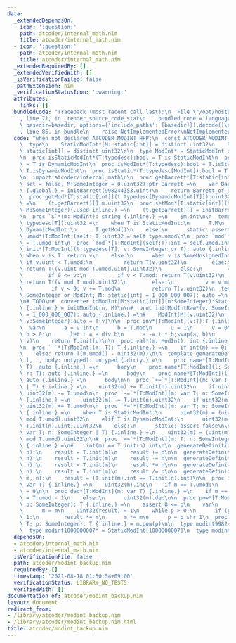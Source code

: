```yaml
---
data:
  _extendedDependsOn:
  - icon: ':question:'
    path: atcoder/internal_math.nim
    title: atcoder/internal_math.nim
  - icon: ':question:'
    path: atcoder/internal_math.nim
    title: atcoder/internal_math.nim
  _extendedRequiredBy: []
  _extendedVerifiedWith: []
  _isVerificationFailed: false
  _pathExtension: nim
  _verificationStatusIcon: ':warning:'
  attributes:
    links: []
  bundledCode: "Traceback (most recent call last):\n  File \"/opt/hostedtoolcache/Python/3.10.1/x64/lib/python3.10/site-packages/onlinejudge_verify/documentation/build.py\"\
    , line 71, in _render_source_code_stat\n    bundled_code = language.bundle(stat.path,\
    \ basedir=basedir, options={'include_paths': [basedir]}).decode()\n  File \"/opt/hostedtoolcache/Python/3.10.1/x64/lib/python3.10/site-packages/onlinejudge_verify/languages/nim.py\"\
    , line 86, in bundle\n    raise NotImplementedError\nNotImplementedError\n"
  code: "when not declared ATCODER_MODINT_HPP:\n  const ATCODER_MODINT_HPP* = 1\n\n\
    \  type\n    StaticModInt*[M: static[int]] = distinct uint32\n    DynamicModInt*[T:\
    \ static[int]] = distinct uint32\n\n  type ModInt* = StaticModInt or DynamicModInt\n\
    \n  proc isStaticModInt*(T:typedesc):bool = T is StaticModInt\n  proc isDynamicModInt*(T:typedesc):bool\
    \ = T is DynamicModInt\n  proc isModInt*(T:typedesc):bool = T.isStaticModInt or\
    \ T.isDynamicModInt\n  proc isStatic*(T:typedesc[ModInt]):bool = T is StaticModInt\n\
    \n  import atcoder/internal_math\n\n  proc getBarrett*[T:static[int]](t:typedesc[DynamicModInt[T]],\
    \ set = false, M:SomeInteger = 0.uint32):ptr Barrett =\n    var Barrett_of_DynamicModInt\
    \ {.global.} = initBarrett(998244353.uint)\n    return Barrett_of_DynamicModInt.addr\n\
    \  proc getMod*[T:static[int]](t:typedesc[DynamicModInt[T]]):uint32 {.inline.}\
    \ =\n    (t.getBarrett)[].m.uint32\n  proc setMod*[T:static[int]](t:typedesc[DynamicModInt[T]],\
    \ M:SomeInteger){.used inline.} =\n    (t.getBarrett)[] = initBarrett(M.uint)\n\
    \n  proc `$`*(m: ModInt): string {.inline.} =\n    $m.int\n\n  template umod*[T:ModInt](self:\
    \ typedesc[T]):uint32 =\n    when T is StaticModInt:\n      T.M\n    elif T is\
    \ DynamicModInt:\n      T.getMod()\n    else:\n      static: assert false\n  template\
    \ umod*[T:ModInt](self: T):uint32 = self.type.umod\n\n  proc `mod`*[T:ModInt](self:typedesc[T]):int\
    \ = T.umod.int\n  proc `mod`*[T:ModInt](self:T):int = self.umod.int\n\n  proc\
    \ init*[T:ModInt](t:typedesc[T], v: SomeInteger or T): auto {.inline.} =\n   \
    \ when v is T: return v\n    else:\n      when v is SomeUnsignedInt:\n       \
    \ if v.uint < T.umod:\n          return T(v.uint32)\n        else:\n         \
    \ return T((v.uint mod T.umod.uint).uint32)\n      else:\n        var v = v.int\n\
    \        if 0 <= v:\n          if v < T.mod: return T(v.uint32)\n          else:\
    \ return T((v mod T.mod).uint32)\n        else:\n          v = v mod T.mod\n \
    \         if v < 0: v += T.mod\n          return T(v.uint32)\n  template initModInt*(v:\
    \ SomeInteger or ModInt; M: static[int] = 1_000_000_007): auto =\n    StaticModInt[M].init(v)\n\
    \n# TODO\n#  converter toModInt[M:static[int]](n:SomeInteger):StaticModInt[M]\
    \ {.inline.} = initModInt(n, M)\n\n#  proc initModIntRaw*(v: SomeInteger; M: static[int]\
    \ = 1_000_000_007): auto {.inline.} =\n#    ModInt[M](v.uint32)\n  proc raw*[T:ModInt](t:typedesc[T],\
    \ v:SomeInteger):auto = T(v)\n\n  proc inv*[T:ModInt](v:T):T {.inline.} =\n  \
    \  var\n      a = v.int\n      b = T.mod\n      u = 1\n      v = 0\n    while\
    \ b > 0:\n      let t = a div b\n      a -= t * b;swap(a, b)\n      u -= t * v;swap(u,\
    \ v)\n    return T.init(u)\n\n  proc val*(m: ModInt): int {.inline.} =\n    int(m)\n\
    \n  proc `-`*[T:ModInt](m: T): T {.inline.} =\n    if int(m) == 0: return m\n\
    \    else: return T(m.umod() - uint32(m))\n\n  template generateDefinitions(name,\
    \ l, r, body: untyped): untyped {.dirty.} =\n    proc name*[T:ModInt](l: T; r:\
    \ T): auto {.inline.} =\n      body\n    proc name*[T:ModInt](l: SomeInteger;\
    \ r: T): auto {.inline.} =\n      body\n    proc name*[T:ModInt](l: T; r: SomeInteger):\
    \ auto {.inline.} =\n      body\n\n  proc `+=`*[T:ModInt](m: var T; n: SomeInteger\
    \ | T) {.inline.} =\n    uint32(m) += T.init(n).uint32\n    if uint32(m) >= T.umod:\
    \ uint32(m) -= T.umod\n\n  proc `-=`*[T:ModInt](m: var T; n: SomeInteger | T)\
    \ {.inline.} =\n    uint32(m) -= T.init(n).uint32\n    if uint32(m) >= T.umod:\
    \ uint32(m) += T.umod\n\n  proc `*=`*[T:ModInt](m: var T; n: SomeInteger | T)\
    \ {.inline.} =\n    when T is StaticModInt:\n      uint32(m) = (uint(m) * T.init(n).uint\
    \ mod T.umod).uint32\n    elif T is DynamicModInt:\n      uint32(m) = T.getBarrett[].mul(uint(m),\
    \ T.init(n).uint).uint32\n    else:\n      static: assert false\n\n  proc `/=`*[T:ModInt](m:\
    \ var T; n: SomeInteger | T) {.inline.} =\n    uint32(m) = (uint(m) * T.init(n).inv().uint\
    \ mod T.umod).uint32\n\n#  proc `==`*[T:ModInt](m: T; n: SomeInteger | T): bool\
    \ {.inline.} =\n#    int(m) == T.init(n).int\n\n  generateDefinitions(`+`, m,\
    \ n):\n    result = T.init(m)\n    result += n\n\n  generateDefinitions(`-`, m,\
    \ n):\n    result = T.init(m)\n    result -= n\n\n  generateDefinitions(`*`, m,\
    \ n):\n    result = T.init(m)\n    result *= n\n\n  generateDefinitions(`/`, m,\
    \ n):\n    result = T.init(m)\n    result /= n\n\n  generateDefinitions(`==`,\
    \ m, n):\n    result = (T.init(m).int == T.init(n).int)\n\n  proc inc*[T:ModInt](m:\
    \ var T) {.inline.} =\n    uint32(m).inc\n    if m == T.umod:\n      uint32(m)\
    \ = 0\n\n  proc dec*[T:ModInt](m: var T) {.inline.} =\n    if m == 0:\n      uint32(m)\
    \ = T.umod - 1\n    else:\n      uint32(m).dec\n\n  proc pow*[T:ModInt](m: T;\
    \ p: SomeInteger): T {.inline.} =\n    assert 0 <= p\n    var\n      p = p.int\n\
    \      m = m\n    uint32(result) = 1\n    while p > 0:\n      if (p and 1) ==\
    \ 1:\n        result *= m\n      m *= m\n      p = p shr 1\n  proc `^`*[T:ModInt](m:\
    \ T; p: SomeInteger): T {.inline.} = m.pow(p)\n\n  type modint998244353* = StaticModInt[998244353]\n\
    \  type modint1000000007* = StaticModInt[1000000007]\n  type modint* = DynamicModInt[-1]\n"
  dependsOn:
  - atcoder/internal_math.nim
  - atcoder/internal_math.nim
  isVerificationFile: false
  path: atcoder/modint_backup.nim
  requiredBy: []
  timestamp: '2021-08-18 01:50:54+09:00'
  verificationStatus: LIBRARY_NO_TESTS
  verifiedWith: []
documentation_of: atcoder/modint_backup.nim
layout: document
redirect_from:
- /library/atcoder/modint_backup.nim
- /library/atcoder/modint_backup.nim.html
title: atcoder/modint_backup.nim
---
```

